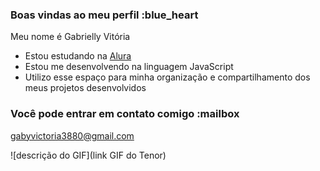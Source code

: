 ### Boas vindas ao meu perfil :blue_heart

Meu nome é Gabrielly Vitória 

- Estou estudando na [Alura](https://www.alura.com.br)
- Estou me desenvolvendo na linguagem JavaScript
- Utilizo esse espaço para minha organização e compartilhamento dos meus projetos desenvolvidos

### Você pode entrar em contato comigo :mailbox

gabyvictoria3880@gmail.com

![descrição do GIF](link GIF do Tenor)
